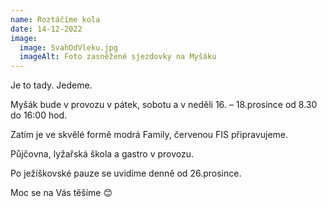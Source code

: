 ```yaml
---
name: Roztáčíme kola
date: 14-12-2022
image:
  image: SvahOdVleku.jpg
  imageAlt: Foto zasněžené sjezdovky na Myšáku
---
```

Je to tady.  Jedeme.

Myšák bude v provozu v pátek, sobotu a v neděli 16. – 18.prosince od 8.30 do 16:00 hod.

Zatím je ve skvělé formě modrá Family, červenou FIS připravujeme.

Půjčovna, lyžařská škola a gastro v provozu.

Po ježíškovské pauze se  uvidíme denně od 26.prosince.

Moc se na Vás těšíme 😊
